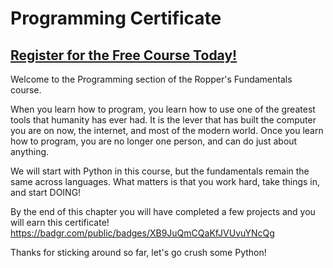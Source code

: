 # Programming Certificate
##  [Register for the Free Course Today!](https://www.roppers.org/courses/computing-fundamentals)
Welcome to the Programming section of the Ropper's Fundamentals course.

When you learn how to program, you learn how to use one of the greatest tools that humanity has ever had. It is the lever that has built the computer you are on now, the internet, and most of the modern world. Once you learn how to program, you are no longer one person, and can do just about anything. 

We will start with Python in this course, but the fundamentals remain the same across languages. What matters is that you work hard, take things in, and start DOING!

By the end of this chapter you will have completed a few projects and you will earn this certificate! <https://badgr.com/public/badges/XB9JuQmCQaKfJVUvuYNcQg>

Thanks for sticking around so far, let's go crush some Python!
